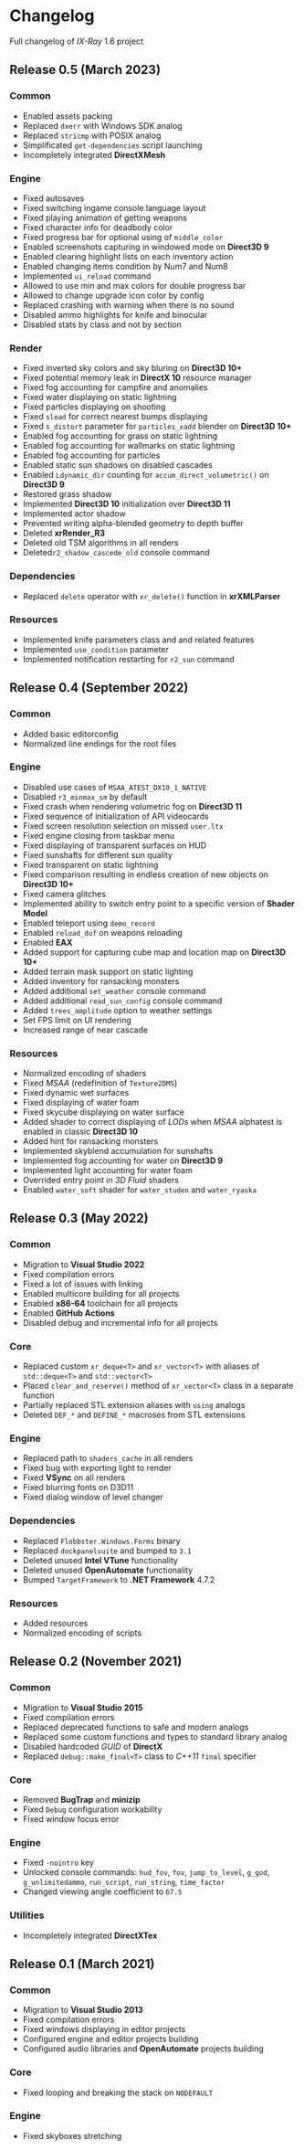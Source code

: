 # Changelog

Full changelog of _IX-Ray_ 1.6 project

## Release 0.5 (March 2023)

### Common

- Enabled assets packing
- Replaced `dxerr` with Windows SDK analog
- Replaced `stricmp` with POSIX analog
- Simplificated `get-dependencies` script launching
- Incompletely integrated __DirectXMesh__

### Engine

- Fixed autosaves
- Fixed switching ingame console language layout
- Fixed playing animation of getting weapons
- Fixed character info for deadbody color
- Fixed progress bar for optional using of `middle_color`
- Enabled screenshots capturing in windowed mode on __Direct3D 9__
- Enabled clearing highlight lists on each inventory action
- Enabled changing items condition by Num7 and Num8
- Implemented `ui_reload` command
- Allowed to use min and max colors for double progress bar
- Allowed to change upgrade icon color by config
- Replaced crashing with warning when there is no sound
- Disabled ammo highlights for knife and binocular
- Disabled stats by class and not by section

### Render

- Fixed inverted sky colors and sky bluring on __Direct3D 10+__
- Fixed potential memory leak in __DirectX 10__ resource manager
- Fixed fog accounting for campfire and anomalies
- Fixed water displaying on static lightning
- Fixed particles displaying on shooting
- Fixed `sload` for correct nearest bumps displaying
- Fixed `s_distort` parameter for `particles_xadd` blender on __Direct3D 10+__
- Enabled fog accounting for grass on static lightning
- Enabled fog accounting for wallmarks on static lightning
- Enabled fog accounting for particles
- Enabled static sun shadows on disabled cascades
- Enabled `Ldynamic_dir` counting for `accum_direct_volumetric()` on __Direct3D 9__
- Restored grass shadow
- Implemented __Direct3D 10__ initialization over __Direct3D 11__
- Implemented actor shadow
- Prevented writing alpha-blended geometry to depth buffer
- Deleted __xrRender_R3__
- Deleted old TSM algorithms in all renders
- Deleted`r2_shadow_cascede_old` console command

### Dependencies

- Replaced `delete` operator with `xr_delete()` function in __xrXMLParser__

### Resources

- Implemented knife parameters class and and related features
- Implemented `use_condition` parameter
- Implemented notification restarting for `r2_sun` command

## Release 0.4 (September 2022)

### Common

- Added basic editorconfig
- Normalized line endings for the root files

### Engine

- Disabled use cases of `MSAA_ATEST_DX10_1_NATIVE`
- Disabled `r3_minmax_sm` by default
- Fixed crash when rendering volumetric fog on __Direct3D 11__
- Fixed sequence of initialization of API videocards
- Fixed screen resolution selection on missed `user.ltx`
- Fixed engine closing from taskbar menu
- Fixed displaying of transparent surfaces on HUD
- Fixed sunshafts for different sun quality
- Fixed transparent on static lightning
- Fixed comparison resulting in endless creation of new objects on __Direct3D 10+__
- Fixed camera glitches
- Implemented ability to switch entry point to a specific version of __Shader Model__
- Enabled teleport using `demo_record`
- Enabled `reload_dof` on weapons reloading
- Enabled __EAX__
- Added support for capturing cube map and location map on __Direct3D 10+__
- Added terrain mask support on static lighting
- Added inventory for ransacking monsters
- Added additional `set_weather` console command
- Added additional `read_sun_config` console command
- Added `trees_amplitude` option to weather settings
- Set FPS limit on UI rendering
- Increased range of near cascade

### Resources

- Normalized encoding of shaders
- Fixed _MSAA_ (redefinition of `Texture2DMS`)
- Fixed dynamic wet surfaces
- Fixed displaying of water foam
- Fixed skycube displaying on water surface
- Added shader to correct displaying of _LODs_ when _MSAA_ alphatest is enabled in classic __Direct3D 10__
- Added hint for ransacking monsters
- Implemented skyblend accumulation for sunshafts
- Implemented fog accounting for water on __Direct3D 9__
- Implemented light accounting for water foam
- Overrided entry point in _3D Fluid_ shaders
- Enabled `water_soft` shader for `water_studen` and `water_ryaska`

## Release 0.3 (May 2022)

### Common

- Migration to __Visual Studio 2022__
- Fixed compilation errors
- Fixed a lot of issues with linking
- Enabled multicore building for all projects
- Enabled __x86-64__ toolchain for all projects
- Enabled __GitHub Actions__
- Disabled debug and incremental info for all projects

### Core

- Replaced custom `xr_deque<T>` and `xr_vector<T>` with aliases of `std::deque<T>` and `std::vector<T>`
- Placed `clear_and_reserve()` method of `xr_vector<T>` class in a separate function
- Partially replaced STL extension aliases with `using` analogs
- Deleted `DEF_*` and `DEFINE_*` macroses from STL extensions

### Engine

- Replaced path to `shaders_cache` in all renders
- Fixed bug with exporting light to render
- Fixed __VSync__ on all renders
- Fixed blurring fonts on D3D11
- Fixed dialog window of level changer

### Dependencies

- Replaced `Flobbster.Windows.Forms` binary
- Replaced `dockpanelsuite` and bumped to `3.1`
- Deleted unused __Intel VTune__ functionality
- Deleted unused __OpenAutomate__ functionality
- Bumped `TargetFramework` to __.NET Framework__ 4.7.2

### Resources

- Added resources
- Normalized encoding of scripts

## Release 0.2 (November 2021)

### Common

- Migration to __Visual Studio 2015__
- Fixed compilation errors
- Replaced deprecated functions to safe and modern analogs
- Replaced some custom functions and types to standard library analog
- Disabled hardcoded _GUID_ of __DirectX__
- Replaced `debug::make_final<T>` class to _C++11_ `final` specifier

### Core

- Removed __BugTrap__ and __minizip__
- Fixed `Debug` configuration workability
- Fixed window focus error

### Engine

- Fixed `-nointro` key
- Unlocked console commands: `hud_fov`, `fov`, `jump_to_level`, `g_god`, `g_unlimitedammo`, `run_script`, `run_string`, `time_factor`
- Changed viewing angle coefficient to `67.5`

### Utilities

- Incompletely integrated __DirectXTex__

## Release 0.1 (March 2021)

### Common

- Migration to __Visual Studio 2013__
- Fixed compilation errors
- Fixed windows displaying in editor projects
- Configured engine and editor projects building
- Configured audio libraries and __OpenAutomate__ projects building

### Core

- Fixed looping and breaking the stack on `NODEFAULT`

### Engine

- Fixed skyboxes stretching
